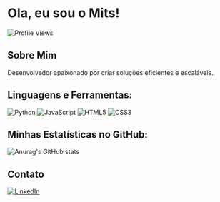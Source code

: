 # Ola, eu sou o Mits!

![Profile Views](https://komarev.com/ghpvc/?username=seu-usuario&color=green)

## Sobre Mim
Desenvolvedor apaixonado por criar soluções eficientes e escaláveis.

## Linguagens e Ferramentas:
![Python](https://img.shields.io/badge/Python-3776AB?style=for-the-badge&logo=python&logoColor=white)
![JavaScript](https://img.shields.io/badge/JavaScript-F7DF1E?style=for-the-badge&logo=javascript&logoColor=black)
![HTML5](https://img.shields.io/badge/HTML5-E34F26?style=for-the-badge&logo=html5&logoColor=white)
![CSS3](https://img.shields.io/badge/CSS3-1572B6?style=for-the-badge&logo=css3&logoColor=white)

## Minhas Estatísticas no GitHub:
![Anurag's GitHub stats](https://github-readme-stats.vercel.app/api?username=seu-usuario&show_icons=true&theme=radical)

## Contato
[![LinkedIn](https://img.shields.io/badge/LinkedIn-0077B5?style=for-the-badge&logo=linkedin&logoColor=white)](https://linkedin.com/in/seu-usuario)
